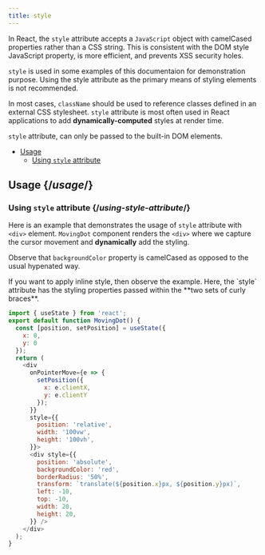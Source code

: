 ```yaml
---
title: style
---
```


<Intro>

In React, the `style` attribute accepts a `JavaScript` object with camelCased properties rather than a CSS string. This is consistent with the DOM style JavaScript property, is more efficient, and prevents XSS security holes.

</Intro>

<Note>

`style` is used in some examples of this documentaion for demonstration purpose. Using the style attribute as the primary means of styling elements is not recommended.

In most cases, `className` should be used to reference classes defined in an external CSS stylesheet. `style` attribute is most often used in React applications to add **dynamically-computed** styles at render time.

`style` attribute, can only be passed to the built-in DOM elements.

</Note>

- [Usage](#usage)
  - [Using `style` attribute](#using-style-attribute)

## Usage {/*usage*/}

### Using `style` attribute {/*using-style-attribute*/}

Here is an example that demonstrates the usage of `style` attribute with `<div>` element. `MovingDot` component renders the `<div>` where we capture the cursor movement and **dynamically** add the styling.

Observe that `backgroundColor` property is camelCased as opposed to the usual hypenated way.

<Note>
If you want to apply inline style, then observe the example. Here, the `style` attribute has the styling properties passed within the **two sets of curly braces**.
</Note>

<Sandpack>

``` js App.js
import { useState } from 'react';
export default function MovingDot() {
  const [position, setPosition] = useState({
    x: 0,
    y: 0
  });
  return (
    <div
      onPointerMove={e => {
        setPosition({
          x: e.clientX,
          y: e.clientY
        });
      }}
      style={{
        position: 'relative',
        width: '100vw',
        height: '100vh',
      }}>
      <div style={{
        position: 'absolute',
        backgroundColor: 'red',
        borderRadius: '50%',
        transform: `translate(${position.x}px, ${position.y}px)`,
        left: -10,
        top: -10,
        width: 20,
        height: 20,
      }} />
    </div>
  );
}

```
</Sandpack>
